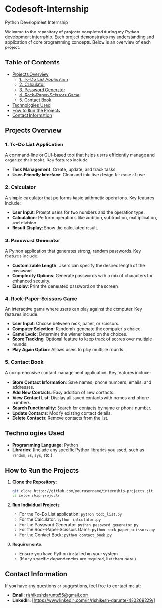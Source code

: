 # Codesoft-Internship
Python Development Internship

Welcome to the repository of projects completed during my Python development internship. Each project demonstrates my understanding and application of core programming concepts. Below is an overview of each project.

## Table of Contents
- [Projects Overview](#projects-overview)
  - [1. To-Do List Application](#1-to-do-list-application)
  - [2. Calculator](#2-calculator)
  - [3. Password Generator](#3-password-generator)
  - [4. Rock-Paper-Scissors Game](#4-rock-paper-scissors-game)
  - [5. Contact Book](#5-contact-book)
- [Technologies Used](#technologies-used)
- [How to Run the Projects](#how-to-run-the-projects)
- [Contact Information](#contact-information)

## Projects Overview

### 1. To-Do List Application
A command-line or GUI-based tool that helps users efficiently manage and organize their tasks. Key features include:
- **Task Management**: Create, update, and track tasks.
- **User-Friendly Interface**: Clear and intuitive design for ease of use.

### 2. Calculator
A simple calculator that performs basic arithmetic operations. Key features include:
- **User Input**: Prompt users for two numbers and the operation type.
- **Calculation**: Perform operations like addition, subtraction, multiplication, and division.
- **Result Display**: Show the calculated result.

### 3. Password Generator
A Python application that generates strong, random passwords. Key features include:
- **Customizable Length**: Users can specify the desired length of the password.
- **Complexity Options**: Generate passwords with a mix of characters for enhanced security.
- **Display**: Print the generated password on the screen.

### 4. Rock-Paper-Scissors Game
An interactive game where users can play against the computer. Key features include:
- **User Input**: Choose between rock, paper, or scissors.
- **Computer Selection**: Randomly generate the computer's choice.
- **Game Logic**: Determine the winner based on the choices.
- **Score Tracking**: Optional feature to keep track of scores over multiple rounds.
- **Play Again Option**: Allows users to play multiple rounds.

### 5. Contact Book
A comprehensive contact management application. Key features include:
- **Store Contact Information**: Save names, phone numbers, emails, and addresses.
- **Add New Contacts**: Easy addition of new contacts.
- **View Contact List**: Display all saved contacts with names and phone numbers.
- **Search Functionality**: Search for contacts by name or phone number.
- **Update Contacts**: Modify existing contact details.
- **Delete Contacts**: Remove contacts from the list.

## Technologies Used
- **Programming Language**: Python
- **Libraries**: (Include any specific Python libraries you used, such as `random`, `os`, `sys`, etc.)

## How to Run the Projects
1. **Clone the Repository**:
   ```bash
   git clone https://github.com/yourusername/internship-projects.git
   cd internship-projects
   ```

2. **Run Individual Projects**:
   - For the To-Do List application: `python todo_list.py`
   - For the Calculator: `python calculator.py`
   - For the Password Generator: `python password_generator.py`
   - For the Rock-Paper-Scissors Game: `python rock_paper_scissors.py`
   - For the Contact Book: `python contact_book.py`

3. **Requirements**:
   - Ensure you have Python installed on your system.
   - (If any specific dependencies are required, list them here.)

## Contact Information
If you have any questions or suggestions, feel free to contact me at:
- **Email**: rishikeshdarunte55@gmail.com
- **LinkedIn**: [https://www.linkedin.com/in/rishikesh-darunte-480269229/]
